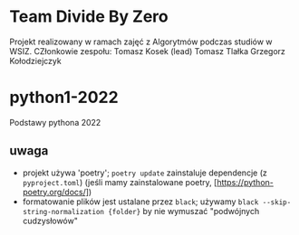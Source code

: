 # Team Divide By Zero
  Projekt realizowany w ramach zajęć z Algorytmów podczas studiów w WSIZ. 
  CZłonkowie zespołu:
    Tomasz Kosek (lead)
    Tomasz Tlałka
    Grzegorz Kołodziejczyk

# python1-2022
Podstawy pythona 2022


## uwaga

- projekt używa 'poetry'; `poetry update` zainstaluje dependencje (z `pyproject.toml`)
  (jeśli mamy zainstalowane poetry, [https://python-poetry.org/docs/])
- formatowanie plików jest ustalane przez `black`; używamy `black --skip-string-normalization {folder}`
  by nie wymuszać "podwójnych cudzysłowów"

